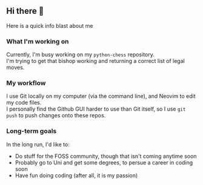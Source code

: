 ## Hi there 👋

Here is a quick info blast about me

### What I'm working on

Currently, I'm busy working on my `python-chess` repository.  
I'm trying to get that bishop working and returning a correct list of legal moves.  

### My workflow

I use Git locally on my computer (via the command line), and Neovim to edit my code files.  
I personally find the Github GUI harder to use than Git itself, so I use `git push` to push changes onto these repos.

### Long-term goals

In the long run, I'd like to:

* Do stuff for the FOSS community, though that isn't coming anytime soon
* Probably go to Uni and get some degrees, to persue a career in coding soon
* Have fun doing coding (after all, it is my passion)